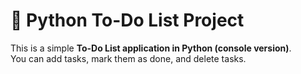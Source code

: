 # 📝 Python To-Do List Project

This is a simple **To-Do List application in Python (console version)**.  
You can add tasks, mark them as done, and delete tasks.

